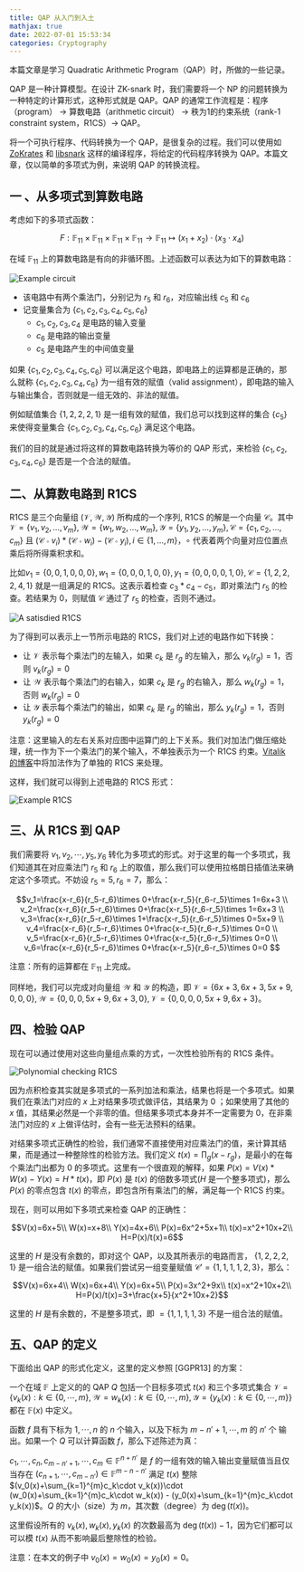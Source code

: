 ```yaml
---
title: QAP 从入门到入土
mathjax: true
date: 2022-07-01 15:53:34
categories: Cryptography
---
```


本篇文章是学习 Quadratic Arithmetic Program（QAP）时，所做的一些记录。

QAP 是一种计算模型。在设计 ZK-snark 时，我们需要将一个 NP 的问题转换为一种特定的计算形式，这种形式就是 QAP。QAP 的通常工作流程是：程序（program） $\rightarrow$ 算数电路（arithmetic circuit） $\rightarrow$ 秩为1的约束系统（rank-1 constraint system，R1CS）$\rightarrow$ QAP。

<!-- more -->

将一个可执行程序、代码转换为一个 QAP，是很复杂的过程。我们可以使用如 [ZoKrates](https://zokrates.github.io/rng_tutorial.html) 和 [libsnark](https://github.com/scipr-lab/libsnark) 这样的编译程序，将给定的代码程序转换为 QAP。本篇文章，仅以简单的多项式为例，来说明 QAP 的转换流程。 

## 一 、从多项式到算数电路

考虑如下的多项式函数：

$$F: \mathbb{F}_{11}\times \mathbb{F}_{11}\times \mathbb{F}_{11}\times \mathbb{F}_{11} \rightarrow \mathbb{F}_{11} \mapsto (x_1+x_2)\cdot (x_3\cdot x_4)$$

在域 $\mathbb{F}_{11}$ 上的算数电路是有向的非循环图。上述函数可以表达为如下的算数电路：

![Example circuit](https://pico-1258741719.cos.ap-shanghai.myqcloud.com/blog/QAP-%E4%BB%8E%E5%85%A5%E9%97%A8%E5%88%B0%E5%85%A5%E5%9C%9F/Example%20circuit.png)

- 该电路中有两个乘法门，分别记为 $r_5$ 和 $r_6$，对应输出线 $c_5$ 和 $c_6$
- 记变量集合为 $\{c_1,c_2,c_3,c_4,c_5,c_6\}$
    - $c_1,c_2,c_3,c_4$ 是电路的输入变量
    - $c_6$ 是电路的输出变量
    - $c_5$ 是电路产生的中间值变量

如果 $\{c_1,c_2,c_3,c_4,c_5,c_6\}$ 可以满足这个电路，即电路上的运算都是正确的，那么就称 $\{c_1,c_2,c_3,c_4,c_6\}$ 为一组有效的赋值（valid assignment），即电路的输入与输出集合，否则就是一组无效的、非法的赋值。

例如赋值集合 $\{1,2,2,2,1\}$ 是一组有效的赋值，我们总可以找到这样的集合 $\{c_5\}$ 来使得变量集合 $\{c_1,c_2,c_3,c_4,c_5,c_6\}$ 满足这个电路。

我们的目的就是通过将这样的算数电路转换为等价的 QAP 形式，来检验 $\{c_1,c_2,c_3,c_4,c_6\}$ 是否是一个合法的赋值。

## 二、从算数电路到 R1CS

R1CS 是三个向量组 $(\mathcal{V},\mathcal{W},\mathcal{Y})$ 所构成的一个序列, R1CS 的解是一个向量 $\mathcal{C}$。其中 $\mathcal{V}=\{v_{1},v_2,\dots,v_m\},\mathcal{W}=\{w_1,w_2,\dots,w_m\},\mathcal{Y}=\{y_{1},y_2,\dots,y_m\}, \mathcal{C}=\{c_{1},c_2,\dots,c_m\}$ 且 $(\mathcal{C}\circ v_i) * (\mathcal{C}\circ w_i) - (\mathcal{C}\circ y_i), i\in\{1,\dots,m\}$，$\circ$ 代表着两个向量对应位置点乘后将所得乘积求和。  

比如$v_1=\{0,0,1,0,0,0\},w_1=\{0,0,0,1,0,0\},y_1=\{0,0,0,0,1,0\}, \mathcal{C}=\{1,2,2,2,4,1\}$ 就是一组满足的 R1CS。这表示着检查 $c_3*c_4-c_5$，即对乘法门 $r_5$ 的检查。若结果为 $0$，则赋值 $\mathcal{C}$ 通过了 $r_5$ 的检查，否则不通过。

![A satisdied R1CS](https://pico-1258741719.cos.ap-shanghai.myqcloud.com/blog/QAP-%E4%BB%8E%E5%85%A5%E9%97%A8%E5%88%B0%E5%85%A5%E5%9C%9F/A%20satisdied%20R1CS.png)

为了得到可以表示上一节所示电路的 R1CS，我们对上述的电路作如下转换：

- 让 $\mathcal{V}$ 表示每个乘法门的左输入，如果 $c_k$ 是 $r_g$ 的左输入，那么 $v_k(r_g) = 1$，否则 $v_k(r_g) = 0$
- 让 $\mathcal{W}$ 表示每个乘法门的右输入，如果 $c_k$ 是 $r_g$ 的右输入，那么 $w_k(r_g) = 1$，否则 $w_k(r_g) = 0$
- 让 $\mathcal{Y}$ 表示每个乘法门的输出，如果 $c_k$ 是 $r_g$ 的输出，那么 $y_k(r_g) = 1$，否则 $y_k(r_g) = 0$

注意：这里输入的左右关系对应图中运算门的上下关系。我们对加法门做压缩处理，统一作为下一个乘法门的某个输入，不单独表示为一个 R1CS 约束。[Vitalik 的博客](https://medium.com/@VitalikButerin/quadratic-arithmetic-programs-from-zero-to-hero-f6d558cea649)中将加法作为了单独的 R1CS 来处理。

这样，我们就可以得到上述电路的 R1CS 形式：

![Example R1CS](https://pico-1258741719.cos.ap-shanghai.myqcloud.com/blog/QAP-%E4%BB%8E%E5%85%A5%E9%97%A8%E5%88%B0%E5%85%A5%E5%9C%9F/Example%20R1CS.png)

## 三、从 R1CS 到 QAP

我们需要将 $v_1,v_2,\cdots, y_5,y_6$ 转化为多项式的形式。对于这里的每一个多项式，我们知道其在对应乘法门 $r_5$ 和 $r_6$ 上的取值，那么我们可以使用拉格朗日插值法来确定这个多项式。不妨设 $r_5=5,r_6=7$，那么：

$$v_1=\frac{x-r_6}{r_5-r_6}\times 0+\frac{x-r_5}{r_6-r_5}\times 1=6x+3 \\ 
v_2=\frac{x-r_6}{r_5-r_6}\times 0+\frac{x-r_5}{r_6-r_5}\times 1=6x+3 \\
v_3=\frac{x-r_6}{r_5-r_6}\times 1+\frac{x-r_5}{r_6-r_5}\times 0=5x+9 \\
v_4=\frac{x-r_6}{r_5-r_6}\times 0+\frac{x-r_5}{r_6-r_5}\times 0=0 \\
v_5=\frac{x-r_6}{r_5-r_6}\times 0+\frac{x-r_5}{r_6-r_5}\times 0=0 \\
v_6=\frac{x-r_6}{r_5-r_6}\times 0+\frac{x-r_5}{r_6-r_5}\times 0=0 $$

注意：所有的运算都在 $\mathbb{F}_{11}$ 上完成。

同样地，我们可以完成对向量组 $\mathcal{W}$ 和 $\mathcal{Y}$ 的构造，即 $\mathcal{V}=\{6x+3,6x+3,5x+9,0,0,0\}, \mathcal{W}=\{0,0,0,5x+9,6x+3,0\}, \mathcal{V}=\{0,0,0,0,5x+9,6x+3\}$。

## 四、检验 QAP

现在可以通过使用对这些向量组点乘的方式，一次性检验所有的 R1CS 条件。

![Polynomial checking R1CS](https://pico-1258741719.cos.ap-shanghai.myqcloud.com/blog/QAP-%E4%BB%8E%E5%85%A5%E9%97%A8%E5%88%B0%E5%85%A5%E5%9C%9F/Polynomial%20checking%20R1CS.png)

因为点积检查其实就是多项式的一系列加法和乘法，结果也将是一个多项式。如果我们在乘法门对应的 $x$ 上对结果多项式做评估，其结果为 0 ；如果使用了其他的 $x$ 值，其结果必然是一个非零的值。但结果多项式本身并不一定需要为 0，在非乘法门对应的 $x$ 上做评估时，会有一些无法预料的结果。

对结果多项式正确性的检验，我们通常不直接使用对应乘法门的值，来计算其结果，而是通过一种整除性的检验方法。我们定义 $t(x)=\prod_g(x-r_g)$，是最小的在每个乘法门出都为 0 的多项式。这里有一个很直观的解释，如果 $P(x)=V(x)*W(x)-Y(x)=H*t(x)$，即 $P(x)$ 是 $t(x)$ 的倍数多项式($H$ 是一个整多项式)，那么 $P(x)$ 的零点包含 $t(x)$ 的零点，即包含所有乘法门的解，满足每一个 R1CS 约束。 

现在，则可以用如下多项式来检查 QAP 的正确性：

$$V(x)=6x+5\\ W(x)=x+8\\ Y(x)=4x+6\\ P(x)=6x^2+5x+1\\
t(x)=x^2+10x+2\\ H=P(x)/t(x)=6$$

这里的 $H$ 是没有余数的，即对这个 QAP，以及其所表示的电路而言， $\{1,2,2,2,1\}$ 是一组合法的赋值。如果我们尝试另一组变量赋值 $\mathcal{C}'=\{1,1,1,1,2,3\}$，那么：

$$V(x)=6x+4\\ W(x)=6x+4\\ Y(x)=6x+5\\ P(x)=3x^2+9x\\
t(x)=x^2+10x+2\\ H=P(x)/t(x)=3+\frac{x+5}{x^2+10x+2}$$

这里的 $H$ 是有余数的，不是整多项式，即 $=\{1,1,1,1,3\}$ 不是一组合法的赋值。

## 五、QAP 的定义

下面给出 QAP 的形式化定义，这里的定义参照 [GGPR13] 的方案：

一个在域 $\mathbb{F}$ 上定义的的 QAP $Q$ 包括一个目标多项式 $t(x)$ 和三个多项式集合 $\mathcal{V}=\{v_k(x):k\in\{0,\cdots,m\},\mathcal{W}=w_k(x):k\in\{0,\cdots,m\},\mathcal{Y}=\{y_k(x):k\in \{0,\cdots,m\}\}$ 都在 $\mathbb{F}(x)$ 中定义。

函数 $f$ 具有下标为 $1,\cdots,n$ 的 $n$ 个输入，以及下标为 $m-n'+1,\cdots,m$ 的 $n'$ 个 输出。如果一个 $Q$ 可以计算函数 $f$，那么下述陈述为真：

$c_1,\cdots,c_n,c_{m-n'+1},\cdots,c_m \in \mathbb{F}^{n+n'}$  是 $f$ 的一组有效的输入输出变量赋值当且仅当存在 $(c_{n+1},\cdots,c_{m-n'})\in \mathbb{F}^{m-n-n'}$ 满足 $t(x)$ 整除 $(v_0(x)+\sum_{k=1}^{m}c_k\cdot v_k(x))\cdot (w_0(x)+\sum_{k=1}^{m}c_k\cdot w_k(x)) - (y_0(x)+\sum_{k=1}^{m}c_k\cdot y_k(x))$。$Q$ 的大小（size）为 $m$，其次数（degree）为 $\deg(t(x))$。

这里假设所有的 $v_k(x),w_k(x),y_k(x)$ 的次数最高为 $\deg(t(x))-1$，因为它们都可以可以模 $t(x)$ 从而不影响最后整除性的检验。

注意：在本文的例子中 $v_0(x)=w_0(x)=y_0(x)=0$。
